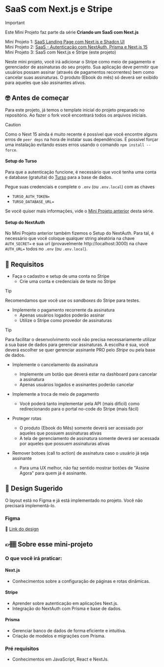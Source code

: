 # SaaS com Next.js e Stripe

>[!IMPORTANT] 
> Este Mini Projeto faz parte da série **Criando um SaaS com Next.js**
>
> Mini Projeto 1: [SaaS Landing Page com Next.js e Shadcn UI](https://codante.io/mini-projetos/saas-landing-page-com-nextjs-e-shadcn-ui)  
> Mini Projeto 2: [SaaS - Autenticação com NextAuth, Prisma e Next.js 15](https://codante.io/mini-projetos/autenticacao-com-nextauth-prisma-e-nextjs-15)  
> Mini Projeto 3: SaaS com Next.js e Stripe (este projeto)

Neste mini projeto, você irá adicionar o Stripe como meio de pagamento e gerenciador de assinaturas do seu projeto. Sua aplicação deve permitir que usuários possam assinar (através de pagamentos recorrentes) bem como cancelar suas assinaturas. O produto (Ebook do mês) só deverá ser exibido para aqueles que são assinantes ativos. 


## 🤓 Antes de começar

Para este projeto, já temos o template inicial do projeto preparado no repositório. Ao fazer o fork você encontrará todos os arquivos iniciais. 

>[!CAUTION] 
> Como o Next 15 ainda é muito recente é possível que você encontre alguns erros de `peer deps` na hora de instalar suas dependências. É possível forçar uma instalação evitando esses erros usando o comando `npm install --force`.

#### Setup do Turso
Para que a autenticação funcione, é necessário que você tenha uma conta e database (gratuita) do [Turso](turso.tech) para a base de dados.

Pegue suas credenciais e complete o `.env` (ou `.env.local`) com as chaves 
- `TURSO_AUTH_TOKEN=`
- `TURSO_DATABASE_URL=`

Se você quiser mais informações, vide o [Mini Projeto anterior](https://codante.io/mini-projetos/autenticacao-com-nextauth-prisma-e-nextjs-15) desta série.

#### Setup do NextAuth
No Mini Projeto anterior também fizemos o Setup do NextAuth. Para tal, é necessário que você coloque qualquer string aleatória na chave `AUTH_SECRET=` e sua url (provavelmente http://localhost:3000) na chave `AUTH_URL=` todos no `.env` (ou `.env.local`).

## 🔨 Requisitos

- Faça o cadastro e setup de uma conta no Stripe
  - Crie uma conta e credenciais de teste no Stripe

> [!TIP]
> Recomendamos que você use os *sandboxes* do Stripe para testes. 

- Implemente o pagamento recorrente da assinatura
  - Apenas usuários logados poderão assinar
  - Utilize o Stripe como provedor de assinaturas

> [!TIP]
> Para facilitar o desenvolvimento você não precisa necessariamente utilizar a sua base de dados para gerenciar assinaturas. A escolha é sua, você deverá escolher se quer gerenciar assinante PRO pelo _Stripe_ ou pela base de dados. 

- Implemente o cancelamento da assinatura
  - Implemente um botão que deverá estar na dashboard para cancelar a assinatura
  - Apenas usuários logados e assinantes poderão cancelar

- Implemente a troca de meio de pagamento
  - Você poderá tanto implementar pela API (mais difícil) como redirecionando para o portal no-code do Stripe (mais fácil)

- Proteger rotas
  - O produto (Ebook do Mês) somente deverá ser acessado por aqueles que possuem assinaturas ativas
  - A tela de gerenciamento de assinatura somente deverá ser acessada por aqueles que possuem assinaturas ativas

- Remover botoes (call to action) de assinatura caso o usuário já seja assinante
  - Para uma UX melhor, não faz sentido mostrar botões de "Assine Agora" para quem já é assinante. 

## 🎨 Design Sugerido

O layout está no Figma e já está implementado no projeto. Você não precisará implementá-lo. 

### Figma

🔗 [Link do design]()

## 👉🏽 Sobre esse mini-projeto

### O que você irá praticar:

#### Next.js

- Conhecimentos sobre a configuração de páginas e rotas dinâmicas.

#### Stripe

- Aprender sobre autenticação em aplicações Next.js.
- Integração do NextAuth com Prisma e base de dados. 

#### Prisma

- Gerenciar banco de dados de forma eficiente e intuitiva.
- Criação de modelos e migrações com Prisma.


### Pré requisitos

- Conhecimentos em JavaScript, React e NextJs.
